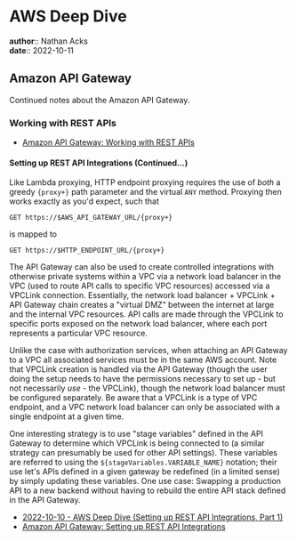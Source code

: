 # AWS Deep Dive

**author**:: Nathan Acks  
**date**:: 2022-10-11

## Amazon API Gateway

Continued notes about the Amazon API Gateway.

### Working with REST APIs

* [Amazon API Gateway: Working with REST APIs](https://docs.aws.amazon.com/apigateway/latest/developerguide/apigateway-rest-api.html)

#### Setting up REST API Integrations (Continued…)

Like Lambda proxying, HTTP endpoint proxying requires the use of *both* a greedy `{proxy+}` path parameter and the virtual `ANY` method. Proxying then works exactly as you'd expect, such that

```
GET https://$AWS_API_GATEWAY_URL/{proxy+}
```

is mapped to

```
GET https://$HTTP_ENDPOINT_URL/{proxy+}
```

The API Gateway can also be used to create controlled integrations with otherwise private systems within a VPC via a network load balancer in the VPC (used to route API calls to specific VPC resources) accessed via a VPCLink connection. Essentially, the network load balancer + VPCLink + API Gateway chain creates a "virtual DMZ" between the internet at large and the internal VPC resources. API calls are made through the VPCLink to specific ports exposed on the network load balancer, where each port represents a particular VPC resource.

Unlike the case with authorization services, when attaching an API Gateway to a VPC all associated services must be in the same AWS account. Note that VPCLink creation is handled via the API Gateway (though the user doing the setup needs to have the permissions necessary to set up - but not necessarily *use* - the VPCLink), though the network load balancer must be configured separately. Be aware that a VPCLink is a type of VPC endpoint, and a VPC network load balancer can only be associated with a single endpoint at a given time.

One interesting strategy is to use "stage variables" defined in the API Gateway to determine which VPCLink is being connected to (a similar strategy can presumably be used for other API settings). These variables are referred to using the `${stageVariables.VARIABLE_NAME}` notation; their use let's APIs defined in a given gateway be redefined (in a limited sense) by simply updating these variables. One use case: Swapping a production API to a new backend without having to rebuild the entire API stack defined in the API Gateway.

* [2022-10-10 - AWS Deep Dive (Setting up REST API Integrations, Part 1)](2022-10-10-aws-deep-dive.md)
* [Amazon API Gateway: Setting up REST API Integrations](https://docs.aws.amazon.com/apigateway/latest/developerguide/how-to-integration-settings.html)
